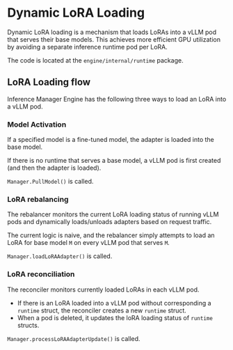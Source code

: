 # Dynamic LoRA Loading

Dynamic LoRA loading is a mechanism that loads LoRAs into a vLLM pod that serves their base models. This achieves
more efficient GPU utilization by avoiding a separate inference runtime pod per LoRA.

The code is located at the `engine/internal/runtime` package.

## LoRA Loading flow

Inference Manager Engine has the following three ways to load an LoRA into a vLLM pod.

### Model Activation

If a specified model is a fine-tuned model, the adapter is loaded into the base model.

If there is no runtime that serves a base model, a vLLM pod is first created (and then the adapter is loaded).

`Manager.PullModel()` is called.

### LoRA rebalancing

The rebalancer monitors the current LoRA loading status of running
vLLM pods and dynamically loads/unloads adapters based on request
traffic.

The current logic is naive, and the rebalancer simply attempts to load
an LoRA for base model `M` on every vLLM pod that serves `M`.

`Manager.loadLoRAAdapter()` is called.

### LoRA reconciliation

The reconciler monitors currently loaded LoRAs in each vLLM pod.

- If there is an LoRA loaded into a vLLM pod without corresponding a `runtime` struct, the reconciler creates a new `runtime` struct.
- When a pod is deleted, it updates the loRA loading status of `runtime` structs.

`Manager.processLoRAAdapterUpdate()` is called.
